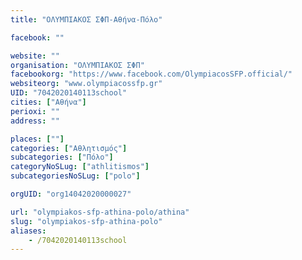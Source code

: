 ```yaml
---
title: "ΟΛΥΜΠΙΑΚΟΣ ΣΦΠ-Αθήνα-Πόλο"

facebook: ""

website: ""
organisation: "ΟΛΥΜΠΙΑΚΟΣ ΣΦΠ"
facebookorg: "https://www.facebook.com/OlympiacosSFP.official/"
websiteorg: "www.olympiacossfp.gr"
UID: "7042020140113school"
cities: ["Αθήνα"]
perioxi: ""
address: ""

places: [""]
categories: ["Αθλητισμός"]
subcategories: ["Πόλο"]
categoryNoSLug: ["athlitismos"]
subcategoriesNoSLug: ["polo"]

orgUID: "org14042020000027"

url: "olympiakos-sfp-athina-polo/athina"
slug: "olympiakos-sfp-athina-polo"
aliases:
    - /7042020140113school
---
```





